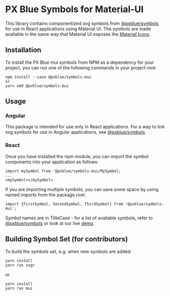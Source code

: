 # PX Blue Symbols for Material-UI
This library contains componentized svg symbols from [@pxblue/symbols](https://github.com/pxblue/symbols) for use in React applications using Material UI. The symbols are made available in the same way that Material UI exposes the [Material Icons](https://material-ui.com/style/icons/#svg-material-icons). 

## Installation
To install the PX Blue mui symbols from NPM as a dependency for your project, you can run one of the following commands in your project root:
```
npm install --save @pxblue/symbols-mui
or
yarn add @pxblue/symbols-mui
```

## Usage

### Angular
This package is intended for use only in React applications. For a way to link svg symbols for use in Angular applications, see [@pxblue/symbols](https://github.com/pxblue/symbols).


### React
Once you have installed the npm module, you can import the symbol components into your application as follows:
```
import mySymbol from '@pxblue/symbols-mui/MySymbol;
...
<mySymbol></mySymbol>
```
If you are importing multiple symbols, you can save some space by using named imports from the package root:
```
import {FirstSymbol, SecondSymbol, ThirdSymbol} from '@pxblue/symbols-mui';
```

Symbol names are in TitleCase - for a list of available symbols, refer to [@pxblue/symbols](https://github.com/pxblue/symbols/blob/master/README.md) or look at our live [demo](http://www.stackblitz.com/px-blue/pxb-symbols-react).

## Building Symbol Set (for contributors)
To build the symbols set, e.g. when new symbols are added:

```
yarn install
yarn run svgr
```
or
```
yarn install
yarn run mui
```